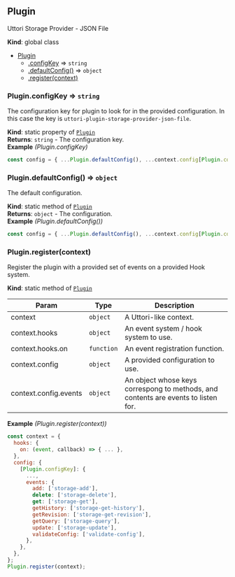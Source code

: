 <a name="Plugin"></a>

## Plugin
Uttori Storage Provider - JSON File

**Kind**: global class  

* [Plugin](#Plugin)
    * [.configKey](#Plugin.configKey) ⇒ <code>string</code>
    * [.defaultConfig()](#Plugin.defaultConfig) ⇒ <code>object</code>
    * [.register(context)](#Plugin.register)

<a name="Plugin.configKey"></a>

### Plugin.configKey ⇒ <code>string</code>
The configuration key for plugin to look for in the provided configuration.
In this case the key is `uttori-plugin-storage-provider-json-file`.

**Kind**: static property of [<code>Plugin</code>](#Plugin)  
**Returns**: <code>string</code> - The configuration key.  
**Example** *(Plugin.configKey)*  
```js
const config = { ...Plugin.defaultConfig(), ...context.config[Plugin.configKey] };
```
<a name="Plugin.defaultConfig"></a>

### Plugin.defaultConfig() ⇒ <code>object</code>
The default configuration.

**Kind**: static method of [<code>Plugin</code>](#Plugin)  
**Returns**: <code>object</code> - The configuration.  
**Example** *(Plugin.defaultConfig())*  
```js
const config = { ...Plugin.defaultConfig(), ...context.config[Plugin.configKey] };
```
<a name="Plugin.register"></a>

### Plugin.register(context)
Register the plugin with a provided set of events on a provided Hook system.

**Kind**: static method of [<code>Plugin</code>](#Plugin)  

| Param | Type | Description |
| --- | --- | --- |
| context | <code>object</code> | A Uttori-like context. |
| context.hooks | <code>object</code> | An event system / hook system to use. |
| context.hooks.on | <code>function</code> | An event registration function. |
| context.config | <code>object</code> | A provided configuration to use. |
| context.config.events | <code>object</code> | An object whose keys correspong to methods, and contents are events to listen for. |

**Example** *(Plugin.register(context))*  
```js
const context = {
  hooks: {
    on: (event, callback) => { ... },
  },
  config: {
    [Plugin.configKey]: {
      ...,
      events: {
        add: ['storage-add'],
        delete: ['storage-delete'],
        get: ['storage-get'],
        getHistory: ['storage-get-history'],
        getRevision: ['storage-get-revision'],
        getQuery: ['storage-query'],
        update: ['storage-update'],
        validateConfig: ['validate-config'],
      },
    },
  },
};
Plugin.register(context);
```
